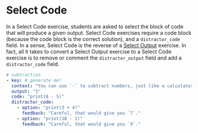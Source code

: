 # Select Code

In a Select Code exercise, students are asked to select the block of code that
will produce a given output. Select Code exercises require a code block (because
the code block is the correct solution), and a `distractor_code` field. In a
sense, Select Code is the reverse of a [Select Output](select-output.md)
exercise. In fact, all it takes to convert a Select Output exercise to a Select
Code exercise is to remove or comment the `distractor_output` field and add a
`distractor_code` field.

```yaml
# subtraction
- key: # generate me!
  context: "You can use `-` to subtract numbers, just like a calculator."
  output: "3"
  code: "print(8 - 5)"
  distractor_code:
    - option: "print(3 + 4)"
      feedback: "Careful, that would give you `7`."
    - option: "print(10 - 1)"
      feedback: "Careful, that would give you `9`."
```
